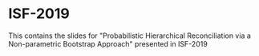# ISF-2019

This contains the slides for "Probabilistic Hierarchical Reconciliation via a Non-parametric Bootstrap Approach" presented in 
ISF-2019 
